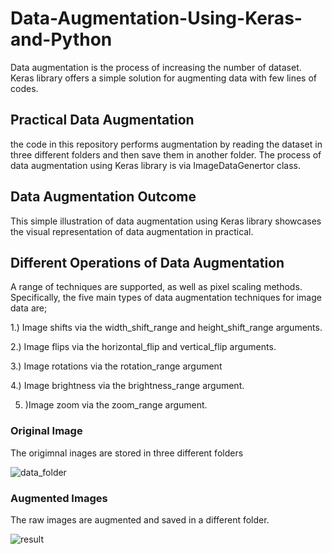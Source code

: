 # Data-Augmentation-Using-Keras-and-Python
Data augmentation is the process of increasing the number of dataset. Keras library offers a simple solution for augmenting data with few lines of codes. 

## Practical Data Augmentation
the code in this repository performs augmentation by reading the dataset in three different folders and then save them in another folder. The process of data augmentation using Keras library is via ImageDataGenertor class.

## Data Augmentation Outcome
This simple illustration of data augmentation using Keras library showcases the visual representation of data augmentation in practical. 

## Different Operations of Data Augmentation

A range of techniques are supported, as well as pixel scaling methods. Specifically, the five main types of data augmentation techniques for image data are; 

1.) Image shifts via the width_shift_range and height_shift_range arguments.

2.) Image flips via the horizontal_flip and vertical_flip arguments.

3.)  Image rotations via the rotation_range argument

4.) Image brightness via the brightness_range argument. 

5. )Image zoom via the zoom_range argument.


### Original Image
The origimnal inages are stored in three different folders

![data_folder](https://user-images.githubusercontent.com/63404097/153239411-a6da7be1-c4e6-42ff-abe7-11e1fa154c19.png)


### Augmented Images
The raw images are augmented and saved in a different folder. 

![result](https://user-images.githubusercontent.com/63404097/153239658-a95b3920-9399-43cf-89d2-4f0aeeb498d9.png)



